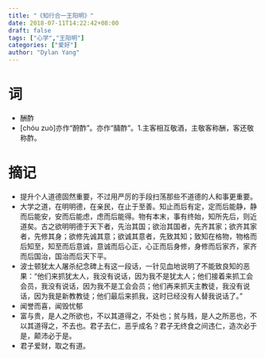 ```yaml
---
title: "《知行合一王阳明》"
date: 2018-07-11T14:22:42+08:00
draft: false
tags: ["心学","王阳明"]
categories: ["爱好"]
author: "Dylan Yang"
---
```


# 词
- 酬酢
- [chóu zuò]亦作“酧酢”。亦作“醻酢”。1.主客相互敬酒，主敬客称酬，客还敬称酢。

# 摘记

- 提升个人道德固然重要，不过用严厉的手段扫荡那些不道德的人和事更重要。
- 大学之道，在明明德，在亲民，在止于至善。知止而后有定，定而后能静，静而后能安，安而后能虑，虑而后能得。物有本末，事有终始，知所先后，则近道矣。古之欲明明德于天下者，先治其国；欲治其国者，先齐其家；欲齐其家者，先修其身；欲修先诚其意；欲诚其意者，先致其知；致知在格物，物格而后知至，知至而后意诚，意诚而后心正，心正而后身修，身修而后家齐，家齐而后国治，国治而后天下平。 
- 波士顿犹太人屠杀纪念碑上有这一段话，一针见血地说明了不能致良知的恶果：“他们来抓犹太人，我没有说话，因为我不是犹太人；他们接着来抓工会会员，我没有说话，因为我不是工会会员；他们再来抓天主教徒，我没有说话，因为我是新教教徒；他们最后来抓我，这时已经没有人替我说话了。” 
- 闻誉而喜，闻毁忧郁
- 富与贵，是人之所欲也，不以其道得之，不处也；贫与贱，是人之所恶也，不以其道得之，不去也。君子去仁，恶乎成名？君子无终食之间违仁，造次必于是，颠沛必于是。
- 君子爱财，取之有道。